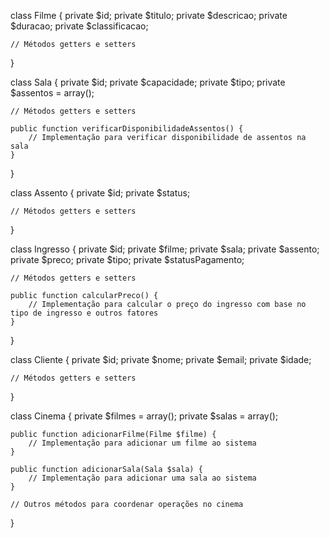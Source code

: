 class Filme {
    private $id;
    private $titulo;
    private $descricao;
    private $duracao;
    private $classificacao;

    // Métodos getters e setters
}

class Sala {
    private $id;
    private $capacidade;
    private $tipo;
    private $assentos = array();

    // Métodos getters e setters

    public function verificarDisponibilidadeAssentos() {
        // Implementação para verificar disponibilidade de assentos na sala
    }
}

class Assento {
    private $id;
    private $status;

    // Métodos getters e setters
}

class Ingresso {
    private $id;
    private $filme;
    private $sala;
    private $assento;
    private $preco;
    private $tipo;
    private $statusPagamento;

    // Métodos getters e setters

    public function calcularPreco() {
        // Implementação para calcular o preço do ingresso com base no tipo de ingresso e outros fatores
    }
}

class Cliente {
    private $id;
    private $nome;
    private $email;
    private $idade;

    // Métodos getters e setters
}

class Cinema {
    private $filmes = array();
    private $salas = array();

    public function adicionarFilme(Filme $filme) {
        // Implementação para adicionar um filme ao sistema
    }

    public function adicionarSala(Sala $sala) {
        // Implementação para adicionar uma sala ao sistema
    }

    // Outros métodos para coordenar operações no cinema
}
